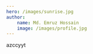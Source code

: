 ```yaml
---
hero: /images/sunrise.jpg
author:
    name: Md. Emruz Hossain
    image: /images/profile.jpg
---
```

azccyyt